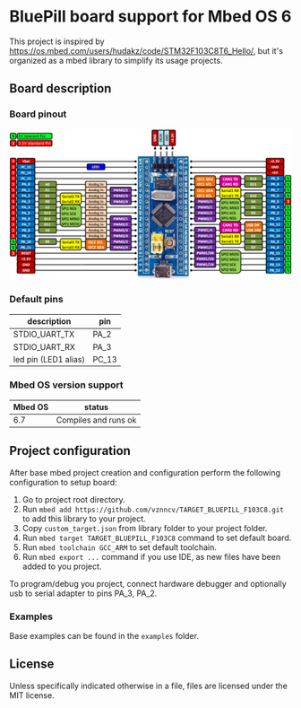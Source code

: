 # BluePill board support for Mbed OS 6

This project is inspired by https://os.mbed.com/users/hudakz/code/STM32F103C8T6_Hello/, but it's organized
as a mbed library to simplify its usage projects.

## Board description

### Board pinout

![Board pintout](docs/STM32F103C8T6_pinout.png)

### Default pins

| description | pin |
|---|---|
| STDIO_UART_TX | PA_2 |
| STDIO_UART_RX | PA_3 |
| led pin (LED1 alias) | PC_13 |

### Mbed OS version support

| Mbed OS | status |
|---|---|
| 6.7 | Compiles and runs ok |

## Project configuration

After base mbed project creation and configuration perform the following configuration to setup board:

1. Go to project root directory.
2. Run `mbed add https://github.com/vznncv/TARGET_BLUEPILL_F103C8.git` to add this library to your project.
3. Copy `custom_target.json` from library folder to your project folder.
4. Run `mbed target TARGET_BLUEPILL_F103C8` command to set default board.
5. Run `mbed toolchain GCC_ARM` to set default toolchain.
6. Run `mbed export ...` command if you use IDE, as new files have been added to you project.

To program/debug you project, connect hardware debugger and optionally usb to serial adapter to
pins PA_3, PA_2.
   
### Examples

Base examples can be found in the `examples` folder.

## License

Unless specifically indicated otherwise in a file, files are licensed under the MIT license.
